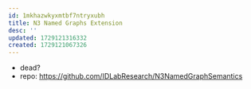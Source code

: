 ```yaml
---
id: 1mkhazwkyxmtbf7ntryxubh
title: N3 Named Graphs Extension
desc: ''
updated: 1729121316332
created: 1729121067326
---
```


- dead?
- repo: https://github.com/IDLabResearch/N3NamedGraphSemantics